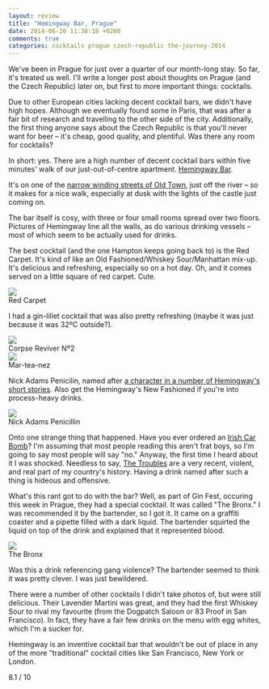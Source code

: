 ```yaml
---
layout: review
title: "Hemingway Bar, Prague"
date: 2014-06-20 11:38:18 +0200
comments: true
categories: cocktails prague czech-republic the-journey-2014
---
```


<div itemprop="description">
  <p>We've been in Prague for just over a quarter of our month-long stay. So far, it's treated us well. I'll write a longer post about thoughts on Prague (and the Czech Republic) later on, but first to more important things: cocktails.</p>

  <p>Due to other European cities lacking decent cocktail bars, we didn't have high hopes. Although we eventually found some in Paris, that was after a fair bit of research and travelling to the other side of the city. Additionally, the first thing anyone says about the Czech Republic is that you'll never want for beer – it's cheap, good quality, and plentiful. Was there any room for cocktails?</p>

  <p>In short: yes. There are a high number of decent cocktail bars within five minutes' walk of our just-out-of-centre apartment. <a href="http://www.hemingwaybar.cz/bar-prague/"><span itemprop="itemreviewed">Hemingway Bar</span></a>.</p>

  <p>It's on one of the <a href="https://www.google.com/maps/preview?ie=UTF-8&fb=1&cid=2095651347638903815&q=Hemingway+Bar&ei=cQSkU-TBPMrsO6zsgJAH&ved=0CKkBEPwSMA4">narrow winding streets of Old Town</a>, just off the river – so it makes for a nice walk, especially at dusk with the lights of the castle just coming on.</p>

  <p>The bar itself is cosy, with three or four small rooms spread over two floors. Pictures of Hemingway line all the walls, as do various drinking vessels – most of which seem to be actually used for drinks.</p>

  <p>The best cocktail (and the one Hampton keeps going back to) is the Red Carpet. It's kind of like an Old Fashioned/Whiskey Sour/Manhattan mix-up. It's delicious and refreshing, especially so on a hot day. Oh, and it comes served on a little square of red carpet. Cute.</p>

  <div class="img">
    <img src="/images/the-journey/prague/hemingway/redcarpet.jpg">
    <div class="alt">Red Carpet</div>
  </div>

  I had a gin-lillet cocktail that was also pretty refreshing (maybe it was just because it was 32ºC outside?).

  <div class="img">
    <img src="/images/the-journey/prague/hemingway/corpsereviver2.jpg">
    <div class="alt">Corpse Reviver Nº2</div>
  </div>



  <div class="img">
    <img src="/images/the-journey/prague/hemingway/marteanez.jpg">
    <div class="alt">Mar-tea-nez</div>
  </div>

  <p>Nick Adams Penicilin, named after <a href="http://en.wikipedia.org/wiki/Nick_Adams_(character)">a character in a number of Hemingway's short stories</a>. Also get the Hemingway's New Fashioned if you're into process-heavy drinks.</p>

  <div class="img">
    <img src="/images/the-journey/prague/hemingway/nickadamspenicillin.jpg">
    <div class="alt">Nick Adams Penicillin</div>
  </div>

  <p>Onto one strange thing that happened. Have you ever ordered an <a href="http://en.wikipedia.org/wiki/Irish_Car_Bomb">Irish Car Bomb</a>? I'm assuming that most people reading this aren't frat boys, so I'm going to say most people will say "no." Anyway, the first time I heard about it I was shocked. Needless to say, <a href="http://en.wikipedia.org/wiki/The_Troubles">The Troubles</a> are a very recent, violent, and real part of my country's history. Having a drink named after such a thing is hideous and offensive.</p>

  <p>What's this rant got to do with the bar? Well, as part of Gin Fest, occuring this week in Prague, they had a special cocktail. It was called "The Bronx." I was recommended it by the bartender, so I got it. It came on a graffiti coaster and a pipette filled with a dark liquid. The bartender squirted the liquid on top of the drink and explained that it represented blood.</p>

  <div class="img">
    <img src="/images/the-journey/prague/hemingway/thebronx.jpg">
    <div class="alt">The Bronx</div>
  </div>

  <p>Was this a drink referencing gang violence? The bartender seemed to think it was pretty clever. I was just bewildered.</p>

  <p>There were a number of other cocktails I didn't take photos of, but were still delicious. Their Lavender Martini was great, and they had the first Whiskey Sour to rival my favourite (from the Dogpatch Saloon or 83 Proof in San Francisco). In fact, they have a fair few drinks on the menu with egg whites, which I'm a sucker for.</p>

  <p><span itemprop="summary">Hemingway is an inventive cocktail bar that wouldn't be out of place in any of the more "traditional" cocktail cities like San Francisco, New York or London.</span></p>

  <p class="score">
    <span itemprop="rating" itemscope itemtype="http://data-vocabulary.org/Rating">
      <span itemprop="value">8.1</span> 
      <meta itemprop="best" content="10"/> / 10
    </span> 
  </p>
</div>
